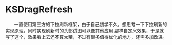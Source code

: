 # KSDragRefresh
&nbsp;&nbsp;&nbsp;&nbsp;&nbsp;&nbsp;&nbsp;一直使用第三方的下拉刷新框架，由于自己初学不久，想思考一下下拉刷新的实现原理，同时实现刷新时的头部试图可以像其他应用
那样自定义效果，于是就写了这个，效果看上去还不算太糟，不过有很多值得优化的地方，还需多加改进。
